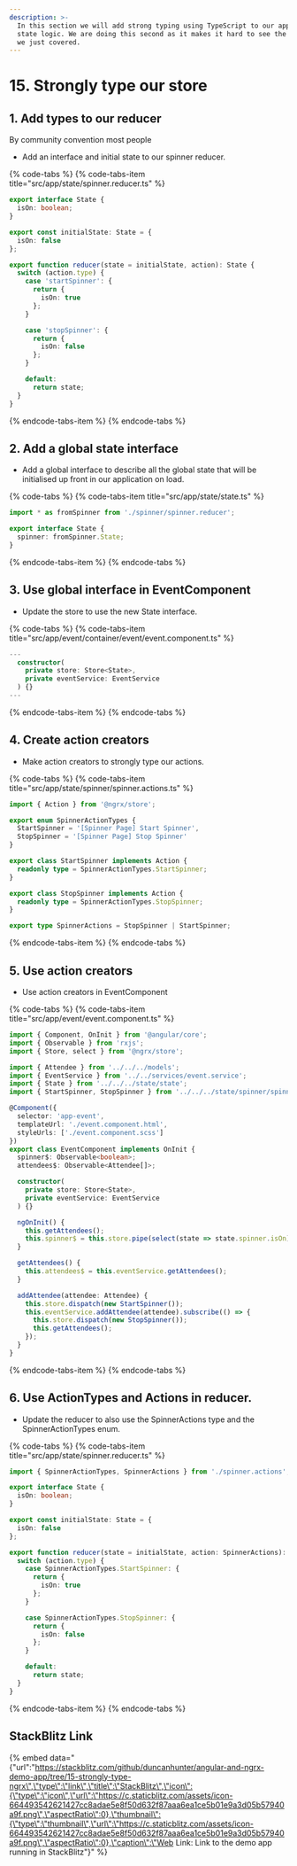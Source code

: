```yaml
---
description: >-
  In this section we will add strong typing using TypeScript to our applications
  state logic. We are doing this second as it makes it hard to see the pattern
  we just covered.
---
```


# 15. Strongly type our store

## 1. Add types to our reducer

By community convention most people 

* Add an interface and initial state to our spinner reducer.

{% code-tabs %}
{% code-tabs-item title="src/app/state/spinner.reducer.ts" %}
```typescript
export interface State {
  isOn: boolean;
}

export const initialState: State = {
  isOn: false
};

export function reducer(state = initialState, action): State {
  switch (action.type) {
    case 'startSpinner': {
      return {
        isOn: true
      };
    }

    case 'stopSpinner': {
      return {
        isOn: false
      };
    }

    default:
      return state;
  }
}

```
{% endcode-tabs-item %}
{% endcode-tabs %}

## 2. Add a global state interface

* Add a global interface to describe all the global state that will be initialised up front in our application on load.

{% code-tabs %}
{% code-tabs-item title="src/app/state/state.ts" %}
```typescript
import * as fromSpinner from './spinner/spinner.reducer';

export interface State {
  spinner: fromSpinner.State;
}

```
{% endcode-tabs-item %}
{% endcode-tabs %}

## 3.  Use global interface in EventComponent

* Update the store to use the new State interface.

{% code-tabs %}
{% code-tabs-item title="src/app/event/container/event/event.component.ts" %}
```typescript
---
  constructor(
    private store: Store<State>,
    private eventService: EventService
  ) {}
---
```
{% endcode-tabs-item %}
{% endcode-tabs %}

## 4.  Create action creators

* Make action creators to strongly type our actions.

{% code-tabs %}
{% code-tabs-item title="src/app/state/spinner/spinner.actions.ts" %}
```typescript
import { Action } from '@ngrx/store';

export enum SpinnerActionTypes {
  StartSpinner = '[Spinner Page] Start Spinner',
  StopSpinner = '[Spinner Page] Stop Spinner'
}

export class StartSpinner implements Action {
  readonly type = SpinnerActionTypes.StartSpinner;
}

export class StopSpinner implements Action {
  readonly type = SpinnerActionTypes.StopSpinner;
}

export type SpinnerActions = StopSpinner | StartSpinner;

```
{% endcode-tabs-item %}
{% endcode-tabs %}

## 5.  Use action creators

* Use action creators in EventComponent

{% code-tabs %}
{% code-tabs-item title="src/app/event/event.component.ts" %}
```typescript
import { Component, OnInit } from '@angular/core';
import { Observable } from 'rxjs';
import { Store, select } from '@ngrx/store';

import { Attendee } from '../../../models';
import { EventService } from '../../services/event.service';
import { State } from '../../../state/state';
import { StartSpinner, StopSpinner } from '../../../state/spinner/spinner.actions';

@Component({
  selector: 'app-event',
  templateUrl: './event.component.html',
  styleUrls: ['./event.component.scss']
})
export class EventComponent implements OnInit {
  spinner$: Observable<boolean>;
  attendees$: Observable<Attendee[]>;

  constructor(
    private store: Store<State>,
    private eventService: EventService
  ) {}

  ngOnInit() {
    this.getAttendees();
    this.spinner$ = this.store.pipe(select(state => state.spinner.isOn));
  }

  getAttendees() {
    this.attendees$ = this.eventService.getAttendees();
  }

  addAttendee(attendee: Attendee) {
    this.store.dispatch(new StartSpinner());
    this.eventService.addAttendee(attendee).subscribe(() => {
      this.store.dispatch(new StopSpinner());
      this.getAttendees();
    });
  }
}

```
{% endcode-tabs-item %}
{% endcode-tabs %}

## 6. Use ActionTypes and Actions in reducer.

* Update the reducer to also use the SpinnerActions type and the SpinnerActionTypes enum.

{% code-tabs %}
{% code-tabs-item title="src/app/state/spinner.reducer.ts" %}
```typescript
import { SpinnerActionTypes, SpinnerActions } from './spinner.actions';

export interface State {
  isOn: boolean;
}

export const initialState: State = {
  isOn: false
};

export function reducer(state = initialState, action: SpinnerActions): State {
  switch (action.type) {
    case SpinnerActionTypes.StartSpinner: {
      return {
        isOn: true
      };
    }

    case SpinnerActionTypes.StopSpinner: {
      return {
        isOn: false
      };
    }

    default:
      return state;
  }
}

```
{% endcode-tabs-item %}
{% endcode-tabs %}

## StackBlitz Link

{% embed data="{\"url\":\"https://stackblitz.com/github/duncanhunter/angular-and-ngrx-demo-app/tree/15-strongly-type-ngrx\",\"type\":\"link\",\"title\":\"StackBlitz\",\"icon\":{\"type\":\"icon\",\"url\":\"https://c.staticblitz.com/assets/icon-664493542621427cc8adae5e8f50d632f87aaa6ea1ce5b01e9a3d05b57940a9f.png\",\"aspectRatio\":0},\"thumbnail\":{\"type\":\"thumbnail\",\"url\":\"https://c.staticblitz.com/assets/icon-664493542621427cc8adae5e8f50d632f87aaa6ea1ce5b01e9a3d05b57940a9f.png\",\"aspectRatio\":0},\"caption\":\"Web Link: Link to the demo app running in StackBlitz\"}" %}

